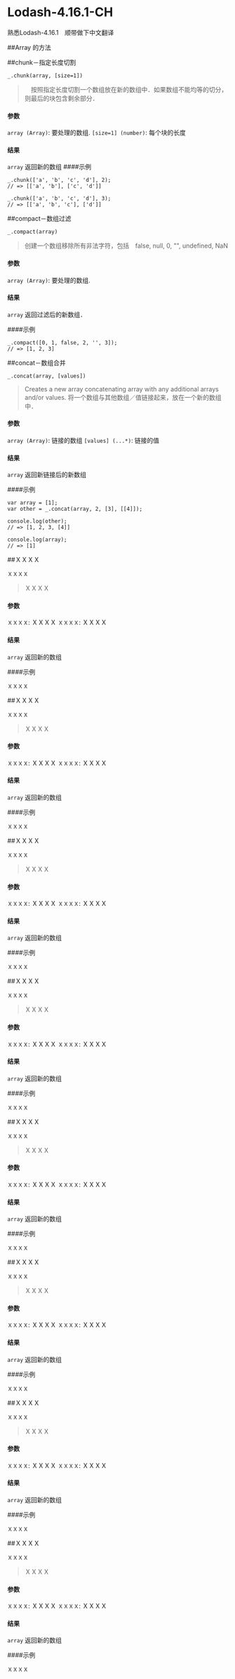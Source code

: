 # Lodash-4.16.1-CH
熟悉Lodash-4.16.1　顺带做下中文翻译


##Array 的方法






##chunk－指定长度切割
```
_.chunk(array, [size=1])
```
>　按照指定长度切割一个数组放在新的数组中．如果数组不能均等的切分，则最后的块包含剩余部分．

#### 参数
`array (Array)`: 要处理的数组.
`[size=1] (number)`: 每个块的长度
#### 结果
`array` 返回新的数组
####示例

```
_.chunk(['a', 'b', 'c', 'd'], 2);
// => [['a', 'b'], ['c', 'd']]

_.chunk(['a', 'b', 'c', 'd'], 3);
// => [['a', 'b', 'c'], ['d']]
```


##compact－数组过滤
```
_.compact(array)
```
>创建一个数组移除所有非法字符，包括　false, null, 0, "", undefined, NaN

#### 参数
`array (Array)`: 要处理的数组.

#### 结果
`array` 返回过滤后的新数组．

####示例
```
_.compact([0, 1, false, 2, '', 3]);
// => [1, 2, 3]
```


##concat－数组合并
```
_.concat(array, [values])
```
>Creates a new array concatenating array with any additional arrays and/or values.
>将一个数组与其他数组／值链接起来，放在一个新的数组中．

#### 参数
`array (Array)`: 链接的数组
`[values] (...*)`: 链接的值

#### 结果
`array` 返回新链接后的新数组

####示例
```
var array = [1];
var other = _.concat(array, 2, [3], [[4]]);

console.log(other);
// => [1, 2, 3, [4]]

console.log(array);
// => [1]
```

##ＸＸＸＸ
```
ＸＸＸＸ
```
>ＸＸＸＸ

#### 参数
`ＸＸＸＸ`: ＸＸＸＸ
`ＸＸＸＸ`: ＸＸＸＸ

#### 结果
`array` 返回新的数组

####示例
```
ＸＸＸＸ
```

##ＸＸＸＸ
```
ＸＸＸＸ
```
>ＸＸＸＸ

#### 参数
`ＸＸＸＸ`: ＸＸＸＸ
`ＸＸＸＸ`: ＸＸＸＸ

#### 结果
`array` 返回新的数组

####示例
```
ＸＸＸＸ
```

##ＸＸＸＸ
```
ＸＸＸＸ
```
>ＸＸＸＸ

#### 参数
`ＸＸＸＸ`: ＸＸＸＸ
`ＸＸＸＸ`: ＸＸＸＸ

#### 结果
`array` 返回新的数组

####示例
```
ＸＸＸＸ
```

##ＸＸＸＸ
```
ＸＸＸＸ
```
>ＸＸＸＸ

#### 参数
`ＸＸＸＸ`: ＸＸＸＸ
`ＸＸＸＸ`: ＸＸＸＸ

#### 结果
`array` 返回新的数组

####示例
```
ＸＸＸＸ
```

##ＸＸＸＸ
```
ＸＸＸＸ
```
>ＸＸＸＸ

#### 参数
`ＸＸＸＸ`: ＸＸＸＸ
`ＸＸＸＸ`: ＸＸＸＸ

#### 结果
`array` 返回新的数组

####示例
```
ＸＸＸＸ
```

##ＸＸＸＸ
```
ＸＸＸＸ
```
>ＸＸＸＸ

#### 参数
`ＸＸＸＸ`: ＸＸＸＸ
`ＸＸＸＸ`: ＸＸＸＸ

#### 结果
`array` 返回新的数组

####示例
```
ＸＸＸＸ
```

##ＸＸＸＸ
```
ＸＸＸＸ
```
>ＸＸＸＸ

#### 参数
`ＸＸＸＸ`: ＸＸＸＸ
`ＸＸＸＸ`: ＸＸＸＸ

#### 结果
`array` 返回新的数组

####示例
```
ＸＸＸＸ
```

##ＸＸＸＸ
```
ＸＸＸＸ
```
>ＸＸＸＸ

#### 参数
`ＸＸＸＸ`: ＸＸＸＸ
`ＸＸＸＸ`: ＸＸＸＸ

#### 结果
`array` 返回新的数组

####示例
```
ＸＸＸＸ
```
